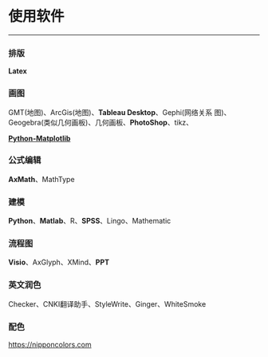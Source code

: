 # 使用软件

***

### 排版

**Latex**

### 画图

GMT(地图)、ArcGis(地图)、**Tableau Desktop**、Gephi(网络关系 图)、Geogebra(类似几何画板)、几何画板、**PhotoShop**、tikz、

**[Python-Matplotlib](https://matplotlib.org/)**

### 公式编辑

**AxMath**、MathType

### 建模

**Python**、**Matlab**、R、**SPSS**、Lingo、Mathematic

### 流程图

**Visio**、AxGlyph、XMind、**PPT**

### 英文润色

Checker、CNKI翻译助手、StyleWrite、Ginger、WhiteSmoke

### 配色

https://nipponcolors.com